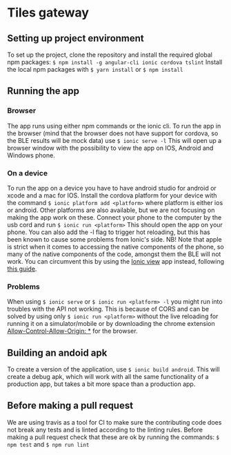 # Tiles gateway

## Setting up project environment
To set up the project, clone the repository and install the required global npm packages:
`$ npm install -g angular-cli ionic cordova tslint`
Install the local npm packages with
`$ yarn install`
or
`$ npm install`

## Running the app
### Browser
The app runs using either npm commands or the ionic cli. To run the app in the browser (mind that the browser does not have support for cordova, so the BLE results will be mock data) use
`$ ionic serve -l`
This will open up a browser window with the possibility to view the app on IOS, Android and Windows phone.

### On a device
To run the app on a device you have to have android studio for android or xcode and a mac for IOS.
Install the cordova platform for your device with the command
`$ ionic platform add <platform>`
where platform is either ios or android. Other platforms are also available, but we are not focusing on making the app work on these.
Connect your phone to the computer by the usb cord and run
`$ ionic run <platform>`
This should open the app on your phone.
You can also add the -l flag to trigger hot reloading, but this has been known to cause some problems from Ionic's side.
NB! Note that apple is strict when it comes to accessing the native components of the phone, so many of the native components of the code, amongst them the BLE will not work. You can circumvent this by using the [Ionic view](http://view.ionic.io/) app instead, following [this guide](https://docs.ionic.io/tools/view/).

### Problems
When using `$ ionic serve` or `$ ionic run <platform> -l` you might run into troubles with the API not working. This is because of CORS and can be solved by using only `$ ionic run <platform>` without the live reloading for running it on a simulator/mobile or by downloading the chrome extension [Allow-Control-Allow-Origin: *](https://chrome.google.com/webstore/detail/allow-control-allow-origi/nlfbmbojpeacfghkpbjhddihlkkiljbi) for the browser.

## Building an andoid apk
To create a version of the application, use `$ ionic build android`. This will create a debug apk, which will work with all the same functionality of a production app, but takes a bit more space than a production app. 

## Before making a pull request
We are using travis as a tool for CI to make sure the contributing code does not break any tests and is linted according to the linting rules. Before making a pull request check that these are ok by running the commands:
`$ npm test`
and
`$ npm run lint`
